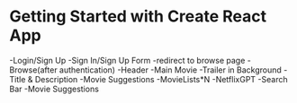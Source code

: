# Getting Started with Create React App

-Login/Sign Up
    -Sign In/Sign Up Form
    -redirect to browse page
-Browse(after authentication)
    -Header
    -Main Movie
         -Trailer in Background
         -Title & Description
         -Movie Suggestions
            -MovieLists*N
-NetflixGPT
    -Search Bar
    -Movie Suggestions
     